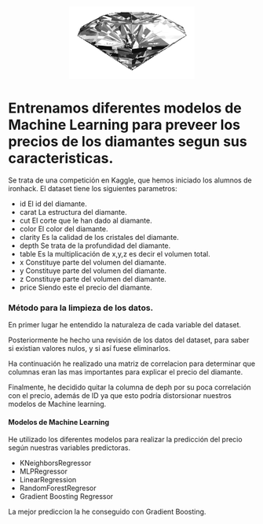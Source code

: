 
<p align="center">
  <img src=https://github.com/antonioomsg/Diamonds-ML/blob/master/imputs/Diamante-88735.gif" />
</p>

# Entrenamos diferentes modelos de Machine Learning para preveer los precios de los diamantes segun sus caracteristicas.

Se trata de una competición en Kaggle, que hemos iniciado los alumnos de ironhack. 
El dataset tiene los siguientes parametros:

* id           El id del diamante.
* carat        La estructura del diamante.
* cut          El corte que le han dado al diamante.
* color        El color del diamante.
* clarity      Es la calidad de los cristales del diamante.
* depth        Se trata de la profundidad del diamante.
* table        Es la multiplicación de x,y,z es decir el volumen total.
* x            Constituye parte del volumen del diamante.
* y            Constituye parte del volumen del diamante.
* z            Constituye parte del volumen del diamante.
* price        Siendo este el precio del diamante.


### Método para la limpieza de los datos.

En primer lugar he entendido la naturaleza de cada variable del dataset. 

Posteriormente he hecho una revisión de los datos del dataset, para saber si existian valores nulos, y si así fuese eliminarlos. 

Ha continuación he realizado una matriz de correlacion para determinar que columnas eran las mas importantes para explicar el precio del diamante. 

Finalmente, he decidido quitar la columna de deph por su poca correlación con el precio, además de ID ya que esto podría distorsionar nuestros modelos de Machine learning.

#### Modelos de Machine Learning

He utilizado los diferentes modelos para realizar la predicción del precio según nuestras variables predictoras. 

* KNeighborsRegressor
* MLPRegressor
* LinearRegression
* RandomForestRegresor
* Gradient Boosting Regressor

La mejor prediccion la he conseguido con Gradient Boosting.



